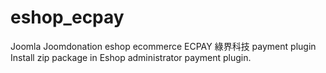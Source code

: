 # eshop_ecpay
Joomla Joomdonation eshop ecommerce ECPAY 綠界科技 payment plugin 
Install zip package in Eshop administrator payment plugin.
